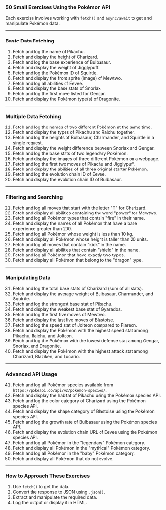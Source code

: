 ### **50 Small Exercises Using the Pokémon API**

Each exercise involves working with `fetch()` and `async/await` to get and manipulate Pokémon data.

---

### **Basic Data Fetching**

1. Fetch and log the name of Pikachu.
2. Fetch and display the height of Charizard.
3. Fetch and log the base experience of Bulbasaur.
4. Fetch and display the weight of Jigglypuff.
5. Fetch and log the Pokémon ID of Squirtle.
6. Fetch and display the front sprite (image) of Mewtwo.
7. Fetch and log all abilities of Eevee.
8. Fetch and display the base stats of Snorlax.
9. Fetch and log the first move listed for Gengar.
10. Fetch and display the Pokémon type(s) of Dragonite.

---

### **Multiple Data Fetching**

11. Fetch and log the names of two different Pokémon at the same time.
12. Fetch and display the types of Pikachu and Raichu together.
13. Fetch and log the heights of Bulbasaur, Charmander, and Squirtle in a single request.
14. Fetch and display the weight difference between Snorlax and Gengar.
15. Fetch and log the base stats of two legendary Pokémon.
16. Fetch and display the images of three different Pokémon on a webpage.
17. Fetch and log the first two moves of Pikachu and Jigglypuff.
18. Fetch and display the abilities of all three original starter Pokémon.
19. Fetch and log the evolution chain ID of Eevee.
20. Fetch and display the evolution chain ID of Bulbasaur.

---

### **Filtering and Searching**

21. Fetch and log all moves that start with the letter "T" for Charizard.
22. Fetch and display all abilities containing the word "power" for Mewtwo.
23. Fetch and log all Pokémon types that contain "fire" in their name.
24. Fetch and display the names of all Pokémon that have a base experience greater than 200.
25. Fetch and log all Pokémon whose weight is less than 10 kg.
26. Fetch and display all Pokémon whose height is taller than 20 units.
27. Fetch and log all moves that contain "kick" in the name.
28. Fetch and display all abilities that contain "shield" in the name.
29. Fetch and log all Pokémon that have exactly two types.
30. Fetch and display all Pokémon that belong to the "dragon" type.

---

### **Manipulating Data**

31. Fetch and log the total base stats of Charizard (sum of all stats).
32. Fetch and display the average weight of Bulbasaur, Charmander, and Squirtle.
33. Fetch and log the strongest base stat of Pikachu.
34. Fetch and display the weakest base stat of Gyarados.
35. Fetch and log the first five moves of Mewtwo.
36. Fetch and display the last five moves of Blastoise.
37. Fetch and log the speed stat of Jolteon compared to Flareon.
38. Fetch and display the Pokémon with the highest speed stat among Pikachu, Raichu, and Jolteon.
39. Fetch and log the Pokémon with the lowest defense stat among Gengar, Snorlax, and Dragonite.
40. Fetch and display the Pokémon with the highest attack stat among Charizard, Blaziken, and Lucario.

---

### **Advanced API Usage**

41. Fetch and log all Pokémon species available from `https://pokeapi.co/api/v2/pokemon-species/`.
42. Fetch and display the habitat of Pikachu using the Pokémon species API.
43. Fetch and log the color category of Charizard using the Pokémon species API.
44. Fetch and display the shape category of Blastoise using the Pokémon species API.
45. Fetch and log the growth rate of Bulbasaur using the Pokémon species API.
46. Fetch and display the evolution chain URL of Eevee using the Pokémon species API.
47. Fetch and log all Pokémon in the "legendary" Pokémon category.
48. Fetch and display all Pokémon in the "mythical" Pokémon category.
49. Fetch and log all Pokémon in the "baby" Pokémon category.
50. Fetch and display all Pokémon that do not evolve.

---

### **How to Approach These Exercises**

1. Use `fetch()` to get the data.
2. Convert the response to JSON using `.json()`.
3. Extract and manipulate the required data.
4. Log the output or display it in HTML.
